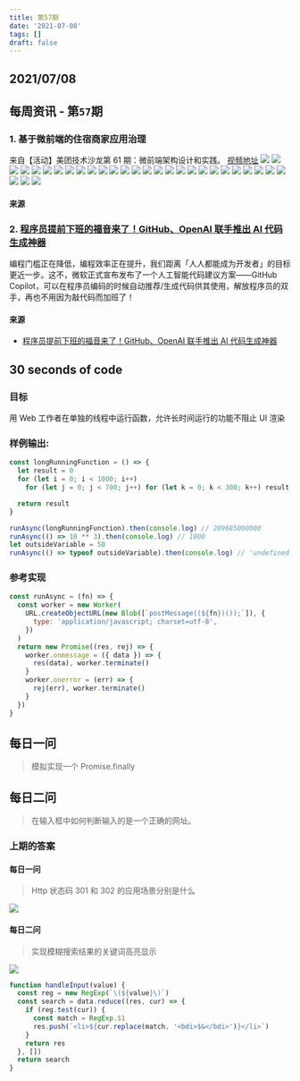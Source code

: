 ```yaml
---
title: 第57期
date: '2021-07-08'
tags: []
draft: false
---
```


<TOCInline toc={props.toc} asDisclosure toHeading={3} />

## 2021/07/08

## 每周资讯 - 第`57`期

### 1. 基于微前端的住宿商家应用治理

来自【活动】美团技术沙龙第 61 期：微前端架构设计和实践。
[视频地址](http://mpvideo.qpic.cn/0bf2muaaiaaafeanhdw2ojqfazodarsqabaa.f10002.mp4?dis_k=fcc9f1053e8997d2cb8ee3f62c1066c1&dis_t=1625474686&spec_id=MjM5MTA1MjAxMQ%3D%3D1625474743&vid=wxv_1935460396044189704&format_id=10002)
![](https://mmbiz.qpic.cn/mmbiz_jpg/meG6Vo0Mevh5vsOfJGuAIB3Uian1xnSca411wvE5e4VqE4eDic7MO84ClvyMZN2F1AxRn1pnapksialnWwamucygg/640?wx_fmt=jpeg&tp=webp&wxfrom=5&wx_lazy=1&wx_co=1)
![](https://mmbiz.qpic.cn/mmbiz_jpg/meG6Vo0Mevh5vsOfJGuAIB3Uian1xnScafyCiamoBUGsNPA55TbKibTyFgicL2ribwrR912GpXxPHTGz003dcUz0s7g/640?wx_fmt=jpeg&tp=webp&wxfrom=5&wx_lazy=1&wx_co=1)
![](https://mmbiz.qpic.cn/mmbiz_jpg/meG6Vo0Mevh5vsOfJGuAIB3Uian1xnScaG3M0YiaibBnqXn2d8YYrwKb5BPpsyRW0gEaEjrN9OfKGUptRVKng2lDg/640?wx_fmt=jpeg&tp=webp&wxfrom=5&wx_lazy=1&wx_co=1)
![](https://mmbiz.qpic.cn/mmbiz_jpg/meG6Vo0Mevh5vsOfJGuAIB3Uian1xnScaWdvbAWbcFn9wbEKkkTt1DWS9ZMUB7IVpog8WD36lNXBhankqibprEGw/640?wx_fmt=jpeg&tp=webp&wxfrom=5&wx_lazy=1&wx_co=1)
![](https://mmbiz.qpic.cn/mmbiz_jpg/meG6Vo0Mevh5vsOfJGuAIB3Uian1xnScafjl6ImrgqF8LdkwkGX0c9hFECnibx108VOAicruKwgtL4FlrIxhlORJw/640?wx_fmt=jpeg&tp=webp&wxfrom=5&wx_lazy=1&wx_co=1)
![](https://mmbiz.qpic.cn/mmbiz_jpg/meG6Vo0Mevh5vsOfJGuAIB3Uian1xnScaXicNSRiaiahZ9KyPM8byfnr9YPLZZe4fkSnic2pf3f9ehrhSYjSkTO55kg/640?wx_fmt=jpeg&tp=webp&wxfrom=5&wx_lazy=1&wx_co=1)
![](https://mmbiz.qpic.cn/mmbiz_jpg/meG6Vo0Mevh5vsOfJGuAIB3Uian1xnSca2YCEicb7Wg7AEzoa7Xtff74dpFlkfcXx3Btp2JyYb1yKCTiaTeyq3icLg/640?wx_fmt=jpeg&tp=webp&wxfrom=5&wx_lazy=1&wx_co=1)
![](https://mmbiz.qpic.cn/mmbiz_jpg/meG6Vo0Mevh5vsOfJGuAIB3Uian1xnScarPGAIEjwqiaSUtb4bpEyP7DE0etib4xYEu9bOPlnRiamyVdtRZy9ABUDw/640?wx_fmt=jpeg&tp=webp&wxfrom=5&wx_lazy=1&wx_co=1)
![](https://mmbiz.qpic.cn/mmbiz_jpg/meG6Vo0Mevh5vsOfJGuAIB3Uian1xnScanshaqSdibAVsib7ibqCL2GuyaTqq46pt2dosrH1cDob0PwEA9tNlbMvwg/640?wx_fmt=jpeg&tp=webp&wxfrom=5&wx_lazy=1&wx_co=1)
![](https://mmbiz.qpic.cn/mmbiz_jpg/meG6Vo0Mevh5vsOfJGuAIB3Uian1xnScalXYcb1AXWxd2QguCq9ic0oQ0oyKWicPy6fOibt6zTELLWuialTnoPdZB4w/640?wx_fmt=jpeg&tp=webp&wxfrom=5&wx_lazy=1&wx_co=1)
![](https://mmbiz.qpic.cn/mmbiz_jpg/meG6Vo0Mevh5vsOfJGuAIB3Uian1xnSca1HYmnfICfozPMDbPicqJMcjc8RE1fGx4op4WGRMhsqVAHNlIwtTZFMg/640?wx_fmt=jpeg&tp=webp&wxfrom=5&wx_lazy=1&wx_co=1)
![](https://mmbiz.qpic.cn/mmbiz_jpg/meG6Vo0Mevh5vsOfJGuAIB3Uian1xnSca9UyDLb1QknnBicoAiaN6B2L15RHIBScStRQfbWnVfeJ5NqKBuCHoURZA/640?wx_fmt=jpeg&tp=webp&wxfrom=5&wx_lazy=1&wx_co=1)
![](https://mmbiz.qpic.cn/mmbiz_jpg/meG6Vo0Mevh5vsOfJGuAIB3Uian1xnScah72xHSng8WkAv2PLcb6B6nHic3u5pPfrfQbtAV5ibrGLRnTAq7vEaFBA/640?wx_fmt=jpeg&tp=webp&wxfrom=5&wx_lazy=1&wx_co=1)
![](https://mmbiz.qpic.cn/mmbiz_jpg/meG6Vo0Mevh5vsOfJGuAIB3Uian1xnScaUCkGYQ5xd6XxPTe4uc6DqSQfsqiarjOEMDTotazSPDvGMtice2CJLb7A/640?wx_fmt=jpeg&tp=webp&wxfrom=5&wx_lazy=1&wx_co=1)
![](https://mmbiz.qpic.cn/mmbiz_jpg/meG6Vo0Mevh5vsOfJGuAIB3Uian1xnScarHib8ibDdYpiaAvkZT2xz5D3iaCPE6uBZKU4ib0X4GZiaTQse7XQlZkdjfibw/640?wx_fmt=jpeg&tp=webp&wxfrom=5&wx_lazy=1&wx_co=1)
![](https://mmbiz.qpic.cn/mmbiz_jpg/meG6Vo0Mevh5vsOfJGuAIB3Uian1xnScaUfEPKkbV0r6BrU0DZhaGge6koVeO8GROL1TbnNmicC75415Q2wry0XQ/640?wx_fmt=jpeg&tp=webp&wxfrom=5&wx_lazy=1&wx_co=1)
![](https://mmbiz.qpic.cn/mmbiz_jpg/meG6Vo0Mevh5vsOfJGuAIB3Uian1xnScavBuTKKdANcuL7cpGVBGNMSuBRJJqleIFAib5eTX8Cw669PoBux5SWcA/640?wx_fmt=jpeg&tp=webp&wxfrom=5&wx_lazy=1&wx_co=1)
![](https://mmbiz.qpic.cn/mmbiz_jpg/meG6Vo0Mevh5vsOfJGuAIB3Uian1xnScaBjYlXKEJsbicwR9Ehia3PDdjDFoMIAicTXCWTDRiayoJnqqja2iaBE6JvGA/640?wx_fmt=jpeg&tp=webp&wxfrom=5&wx_lazy=1&wx_co=1)
![](https://mmbiz.qpic.cn/mmbiz_jpg/meG6Vo0Mevh5vsOfJGuAIB3Uian1xnScaKLpfHlfU8ibEw6Dxw7OA3d1HVGmrlJDSJXs1r960XeCJZlOSujNBOVQ/640?wx_fmt=jpeg&tp=webp&wxfrom=5&wx_lazy=1&wx_co=1)
![](https://mmbiz.qpic.cn/mmbiz_jpg/meG6Vo0Mevh5vsOfJGuAIB3Uian1xnScaAe4zs1FkicClddvmEiaYaPZmiaVmTIkpXJ5GaEibcV9rIvLHmIIU1Ygvsg/640?wx_fmt=jpeg&tp=webp&wxfrom=5&wx_lazy=1&wx_co=1)
![](https://mmbiz.qpic.cn/mmbiz_jpg/meG6Vo0Mevh5vsOfJGuAIB3Uian1xnScatoS1iaJZJa379nJp3VoRd5q5ic7mhvMJzjI1tzD5DlLpUAia35u8lBd0w/640?wx_fmt=jpeg&tp=webp&wxfrom=5&wx_lazy=1&wx_co=1)
![](https://mmbiz.qpic.cn/mmbiz_jpg/meG6Vo0Mevh5vsOfJGuAIB3Uian1xnScakeBF9dvRLujMne6Qw0L62Bq8z4YPRVKyiafh6L4dU7znWqgF3DMSlicA/640?wx_fmt=jpeg&tp=webp&wxfrom=5&wx_lazy=1&wx_co=1)
![](https://mmbiz.qpic.cn/mmbiz_jpg/meG6Vo0Mevh5vsOfJGuAIB3Uian1xnSca4Ls9gdjWwavIMgEiad8OaJU8KJ4KibGJqp1RaicPdsf8CgPY8bhpN3Y3g/640?wx_fmt=jpeg&tp=webp&wxfrom=5&wx_lazy=1&wx_co=1)
![](https://mmbiz.qpic.cn/mmbiz_jpg/meG6Vo0Mevh5vsOfJGuAIB3Uian1xnScabjXGrI8bovpZOnHe0j7TzKzWjJI2ILyc6bsLYPJFwkiaFbhDWF4mfxA/640?wx_fmt=jpeg&tp=webp&wxfrom=5&wx_lazy=1&wx_co=1)
![](https://mmbiz.qpic.cn/mmbiz_jpg/meG6Vo0Mevh5vsOfJGuAIB3Uian1xnScayDy6Ak1ljBw9CAnRph5AGX9KA1WtAm7SvKUvo5WKicM49kb8COrLhNg/640?wx_fmt=jpeg&tp=webp&wxfrom=5&wx_lazy=1&wx_co=1)
![](https://mmbiz.qpic.cn/mmbiz_jpg/meG6Vo0Mevh5vsOfJGuAIB3Uian1xnScaj7GS7JtmN9zwGXx1hn0kl9Wly2gkRbk2btfiaXgN6XElMyTbXwAAPcA/640?wx_fmt=jpeg&tp=webp&wxfrom=5&wx_lazy=1&wx_co=1)
![](https://mmbiz.qpic.cn/mmbiz_jpg/meG6Vo0Mevh5vsOfJGuAIB3Uian1xnScaMQNcWzGib8MEfuTbicbZgOj9A26ibLq3vsibbRKy1ATqlgaafzZHibqv4kg/640?wx_fmt=jpeg&tp=webp&wxfrom=5&wx_lazy=1&wx_co=1)
![](https://mmbiz.qpic.cn/mmbiz_jpg/meG6Vo0Mevh5vsOfJGuAIB3Uian1xnScaUkZCGHcFgLoF78E6BhhB95vSibtmoibdiccB5mNyrqyqdXJUYN1m5ic6NQ/640?wx_fmt=jpeg&tp=webp&wxfrom=5&wx_lazy=1&wx_co=1)
![](https://mmbiz.qpic.cn/mmbiz_jpg/meG6Vo0Mevh5vsOfJGuAIB3Uian1xnScaS5VBQz4co78aMWTKtS3IXfkYmVrHYcZoOk39IcoDqs4ZKoeVN4CnGA/640?wx_fmt=jpeg&tp=webp&wxfrom=5&wx_lazy=1&wx_co=1)
![](https://mmbiz.qpic.cn/mmbiz_jpg/meG6Vo0Mevh5vsOfJGuAIB3Uian1xnSca7iathlOemQYs3lSjFZnTDrDfoNiaT31DcS0wAy2u0hv7nUk83fUb6N9Q/640?wx_fmt=jpeg&tp=webp&wxfrom=5&wx_lazy=1&wx_co=1)

#### 来源

### 2. [程序员提前下班的福音来了！GitHub、OpenAI 联手推出 AI 代码生成神器](https://mp.weixin.qq.com/s/Zsaz4Jcy4w0jka2XkqB2Ug)

编程门槛正在降低，编程效率正在提升，我们距离「人人都能成为开发者」的目标更近一步。这不，微软正式宣布发布了一个人工智能代码建议方案——GitHub Copilot，可以在程序员编码的时候自动推荐/生成代码供其使用，解放程序员的双手，再也不用因为敲代码而加班了！

#### 来源

- [程序员提前下班的福音来了！GitHub、OpenAI 联手推出 AI 代码生成神器](https://mp.weixin.qq.com/s/Zsaz4Jcy4w0jka2XkqB2Ug)

## 30 seconds of code

### 目标

用 Web 工作者在单独的线程中运行函数，允许长时间运行的功能不阻止 UI 渲染

### 样例输出:

```js
const longRunningFunction = () => {
  let result = 0
  for (let i = 0; i < 1000; i++)
    for (let j = 0; j < 700; j++) for (let k = 0; k < 300; k++) result = result + i + j + k

  return result
}

runAsync(longRunningFunction).then(console.log) // 209685000000
runAsync(() => 10 ** 3).then(console.log) // 1000
let outsideVariable = 50
runAsync(() => typeof outsideVariable).then(console.log) // 'undefined'
```

### 参考实现

```js
const runAsync = (fn) => {
  const worker = new Worker(
    URL.createObjectURL(new Blob([`postMessage((${fn})());`]), {
      type: 'application/javascript; charset=utf-8',
    })
  )
  return new Promise((res, rej) => {
    worker.onmessage = ({ data }) => {
      res(data), worker.terminate()
    }
    worker.onerror = (err) => {
      rej(err), worker.terminate()
    }
  })
}
```

## 每日一问

> 模拟实现一个 Promise.finally

## 每日二问

> 在输入框中如何判断输入的是一个正确的网址。

### 上期的答案

#### 每日一问

> Http 状态码 301 和 302 的应用场景分别是什么

![](https://user-images.githubusercontent.com/23393062/63314108-37e7c880-c339-11e9-88c2-2d2390a07904.png)

#### 每日二问

> 实现模糊搜索结果的关键词高亮显示

![](http://resource.muyiy.cn/image/20191215220524.png)

```js
function handleInput(value) {
  const reg = new RegExp(`\(${value}\)`)
  const search = data.reduce((res, cur) => {
    if (reg.test(cur)) {
      const match = RegExp.$1
      res.push(`<li>${cur.replace(match, '<bdi>$&</bdi>')}</li>`)
    }
    return res
  }, [])
  return search
}
```
